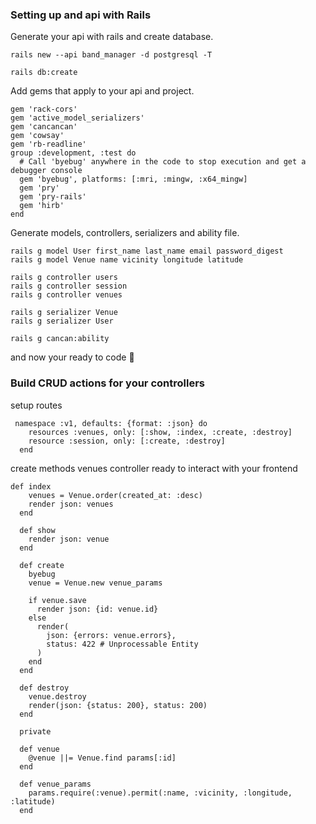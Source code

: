 ### Setting up and api with Rails

Generate your api with rails and create database.


```shell
rails new --api band_manager -d postgresql -T

rails db:create
```

Add gems that apply to your api and project.

```rails
gem 'rack-cors'
gem 'active_model_serializers'
gem 'cancancan'
gem 'cowsay'
gem 'rb-readline'
group :development, :test do
  # Call 'byebug' anywhere in the code to stop execution and get a debugger console
  gem 'byebug', platforms: [:mri, :mingw, :x64_mingw]
  gem 'pry'
  gem 'pry-rails'
  gem 'hirb'
end
```

Generate models, controllers, serializers and ability file.

```shell
rails g model User first_name last_name email password_digest
rails g model Venue name vicinity longitude latitude

rails g controller users
rails g controller session
rails g controller venues

rails g serializer Venue
rails g serializer User

rails g cancan:ability
```

and now your ready to code 👾

### Build CRUD actions for your controllers

setup routes

```rails
 namespace :v1, defaults: {format: :json} do
    resources :venues, only: [:show, :index, :create, :destroy]
    resource :session, only: [:create, :destroy]
  end
```

create methods venues controller ready to interact with your frontend

```rails
def index
    venues = Venue.order(created_at: :desc)
    render json: venues
  end

  def show
    render json: venue
  end

  def create
    byebug
    venue = Venue.new venue_params
    
    if venue.save
      render json: {id: venue.id}
    else
      render(
        json: {errors: venue.errors},
        status: 422 # Unprocessable Entity
      )
    end
  end

  def destroy
    venue.destroy
    render(json: {status: 200}, status: 200)
  end

  private

  def venue
    @venue ||= Venue.find params[:id]
  end

  def venue_params
    params.require(:venue).permit(:name, :vicinity, :longitude, :latitude)
  end
```